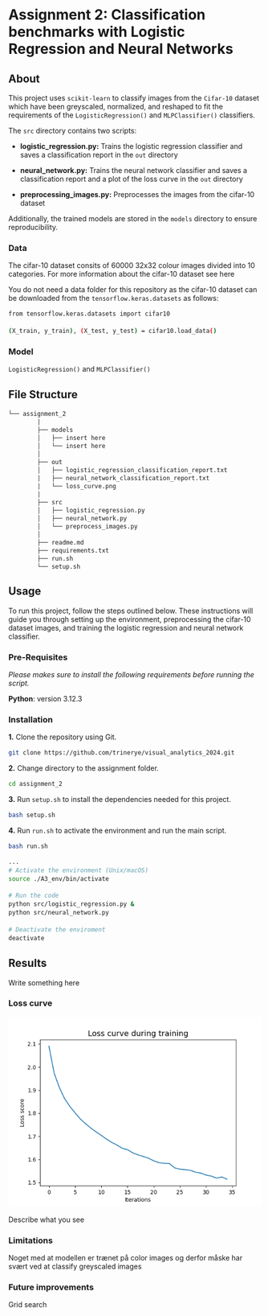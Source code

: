 # Assignment 2: Classification benchmarks with Logistic Regression and Neural Networks

## About

This project uses ``scikit-learn`` to classify images from the ``Cifar-10`` dataset which have been greyscaled, normalized, and reshaped to fit the requirements of the ``LogisticRegression()`` and ``MLPClassifier()`` classifiers. 

The ``src`` directory contains two scripts:

-  **logistic_regression.py:** Trains the logistic regression classifier and saves a classification report in the ``out`` directory

- **neural_network.py:** Trains the neural network classifier and saves a classification report and a plot of the loss curve in the ``out`` directory

- **preprocessing_images.py:** Preprocesses the images from the cifar-10 dataset

Additionally, the trained models are stored in the ``models`` directory to ensure reproducibility.

### Data

The cifar-10 dataset consits of 60000 32x32 colour images divided into 10 categories. For more information about the cifar-10 dataset see here

You do not need a data folder for this repository as the cifar-10 dataset can be downloaded from the ``tensorflow.keras.datasets`` as follows:

```sh
from tensorflow.keras.datasets import cifar10

(X_train, y_train), (X_test, y_test) = cifar10.load_data()
```
### Model

``LogisticRegression()`` and ``MLPClassifier()``

##  File Structure

```
└── assignment_2
        |
        ├── models
        │   ├── insert here
        │   └── insert here
        │      
        ├── out
        │   ├── logistic_regression_classification_report.txt
        |   ├── neural_network_classification_report.txt
        |   └── loss_curve.png
        |
        ├── src
        │   ├── logistic_regression.py
        │   ├── neural_network.py
        │   └── preprocess_images.py
        │     
        ├── readme.md
        ├── requirements.txt
        ├── run.sh
        └── setup.sh
```

## Usage

To run this project, follow the steps outlined below. These instructions will guide you through setting up the environment, preprocessing the cifar-10 dataset images, and training the logistic regression and neural network classifier. 

### Pre-Requisites

*Please makes sure to install the following requirements before running the script.*

**Python**: version 3.12.3

### Installation

**1.** Clone the repository using Git.
```sh
git clone https://github.com/trinerye/visual_analytics_2024.git
```

**2.** Change directory to the assignment folder.
```sh
cd assignment_2
```

**3.** Run ``setup.sh`` to install the dependencies needed for this project. 
```sh
bash setup.sh
```
**4.** Run ``run.sh`` to activate the environment and run the main script. 
```sh
bash run.sh
```

```sh
...
# Activate the environment (Unix/macOS)
source ./A3_env/bin/activate

# Run the code
python src/logistic_regression.py &
python src/neural_network.py

# Deactivate the enviroment
deactivate
```

## Results 

Write something here

### Loss curve

![plot](out/neural_network_loss_curve.png)

Describe what you see

### Limitations

Noget med at modellen er trænet på color images og derfor måske har svært ved at classify greyscaled images

### Future improvements 

Grid search